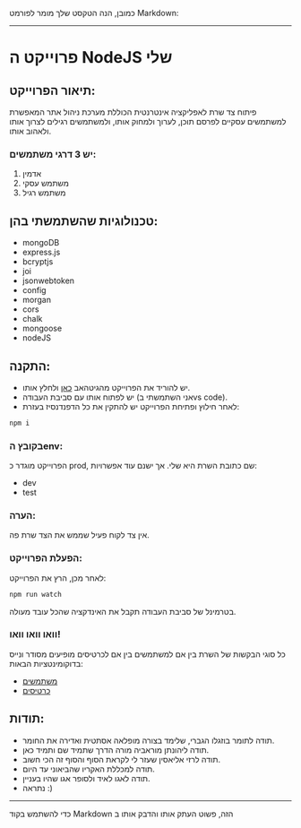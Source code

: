כמובן, הנה הטקסט שלך מומר לפורמט Markdown:

---

# פרוייקט ה NodeJS שלי

## תיאור הפרוייקט:
פיתוח צד שרת לאפליקציה אינטרנטית הכוללת מערכת ניהול אתר המאפשרת למשתמשים עסקיים לפרסם תוכן, לערוך ולמחוק אותו, ולמשתמשים רגילים לצרוך אותו ולאהוב אותו.

### יש 3 דרגי משתמשים:
1. אדמין
2. משתמש עסקי
3. משתמש רגיל

## טכנולוגיות שהשתמשתי בהן:
- mongoDB
- express.js
- bcryptjs
- joi
- jsonwebtoken
- config
- morgan
- cors
- chalk
- mongoose
- nodeJS

## התקנה:
- יש להוריד את הפרוייקט מהגיטהאב [כאן](#) ולחלץ אותו.
- יש לפתוח אותו עם סביבת העבודה (אני השתמשתי בvs code).
- לאחר חילוץ ופתיחת הפרוייקט יש להתקין את כל הדפנדנסיז בעזרת:
  
```bash
npm i
```

### בקובץ הenv:
הפרוייקט מוגדר כ prod, שם כתובת השרת היא שלי. אך ישנם עוד אפשרויות:

- dev
- test

### הערה:
אין צד לקוח פעיל שממש את הצד שרת פה.

### הפעלת הפרוייקט:
לאחר מכן, הרץ את הפרוייקט:
```bash
npm run watch
```
בטרמינל של סביבת העבודה תקבל את האינדקציה שהכל עובד מעולה.

### וואו וואו וואו!
כל סוגי הבקשות של השרת בין אם למשתמשים בין אם לכרטיסים מופיעים מסודר ונייס בדוקומינטציות הבאות:

- [משתמשים](https://documenter.getpostman.com/view/31580548/2s9YsQ8VbA)
- [כרטיסים](https://documenter.getpostman.com/view/31580548/2s9YsQ8VbB)

## תודות:
- תודה לתומר בוזגלו הגברי, שלימד בצורה מופלאה אסתטית ואדירה את החומר.
- תודה ליהונתן מוראביה מורה הדרך שתמיד שם ותמיד כאן.
- תודה לרזי אליאסין שעזר לי לקראת הסוף והסוף זה הכי חשוב.
- תודה למכללת האקריו שהביאוני עד היום.
- תודה לאגו לאיד ולסופר אגו שהיו בעניין.
- נתראה :)

---



כדי להשתמש בקוד Markdown הזה, פשוט העתק אותו והדבק אותו ב
